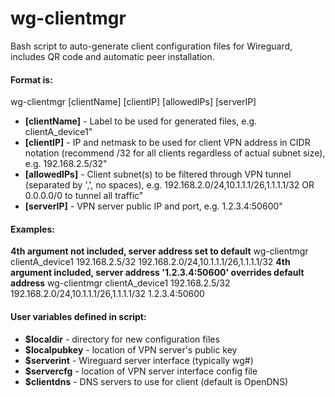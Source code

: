 # wg-clientmgr
Bash script to auto-generate client configuration files for Wireguard, includes QR code and automatic peer installation.


#### Format is:
wg-clientmgr [clientName] [clientIP] [allowedIPs] [serverIP]
- **[clientName]** - Label to be used for generated files, e.g. clientA_device1"
- **[clientIP]** - IP and netmask to be used for client VPN address in CIDR notation (recommend /32 for all clients regardless of actual subnet size), e.g. 192.168.2.5/32"
- **[allowedIPs]** - Client subnet(s) to be filtered through VPN tunnel (separated by ',', no spaces), e.g. 192.168.2.0/24,10.1.1.1/26,1.1.1.1/32 OR 0.0.0.0/0 to tunnel all traffic"
- **[serverIP]** - VPN server public IP and port, e.g. 1.2.3.4:50600"

#### Examples: 
**4th argument not included, server address set to default**
wg-clientmgr clientA_device1 192.168.2.5/32 192.168.2.0/24,10.1.1.1/26,1.1.1.1/32
**4th argument included, server address '1.2.3.4:50600' overrides default address**
wg-clientmgr clientA_device1 192.168.2.5/32 192.168.2.0/24,10.1.1.1/26,1.1.1.1/32 1.2.3.4:50600 

#### User variables defined in script:
- **$localdir** - directory for new configuration files
- **$localpubkey** - location of VPN server's public key
- **$serverint** - Wireguard server interface (typically wg#)
- **$servercfg** - location of VPN server interface config file
- **$clientdns** - DNS servers to use for client (default is OpenDNS)
